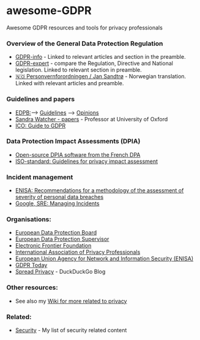 # awesome-GDPR
Awesome GDPR resources and tools for privacy professionals

### Overview of the General Data Protection Regulation
  * [GDPR-info](https://gdpr-info.eu/) - Linked to relevant articles and section in the preamble.
  * [GDPR-expert](https://www.gdpr-expert.com/home.html?mid=5) - compare the Regulation, Directive and National legislation. Linked to relevant section in preamble.
  * [🇳🇴 Personvernforordningen / Jan Sandtrø](https://www.sandtro.no/gdpr/) - Norwegian translation. Linked with relevant articles and preamble.
  
### Guidelines and papers
  * [EDPB:](https://edpb.europa.eu/)--> [Guidelines](https://edpb.europa.eu/our-work-tools/general-guidance/gdpr-guidelines-recommendations-best-practices_en) --> [Opinions](https://edpb.europa.eu/our-work-tools/consistency-findings/opinions_en)
  * [Sandra Watcher - papers](https://scholar.google.com/citations?user=ZXBJVqYAAAAJ&hl=en) - Professor at University of Oxford
  * [ICO: Guide to GDPR](https://ico.org.uk/for-organisations/guide-to-data-protection/guide-to-the-general-data-protection-regulation-gdpr/)
  
### Data Protection Impact Assessments (DPIA)
  * [Open-source DPIA software from the French DPA](https://www.cnil.fr/en/open-source-pia-software-helps-carry-out-data-protection-impact-assesment)
  * [ISO-standard: Guidelines for privacy impact assessment](https://www.iso.org/standard/62289.html)
  
### Incident management
  * [ENISA: Recommendations for a methodology of the assessment of severity of personal data breaches](https://www.enisa.europa.eu/publications/dbn-severity)
  * [Google, SRE: Managing Incidents](https://landing.google.com/sre/sre-book/chapters/managing-incidents/)
  
### Organisations:
  * [European Data Protection Board](https://edpb.europa.eu/)
  * [European Data Protection Supervisor](https://edps.europa.eu/)
  * [Electronic Frontier Foundation](https://www.eff.org/)
  * [International Association of Privacy Professionals](https://iapp.org/)
  * [European Union Agency for Network and Information Security (ENISA)](https://www.enisa.europa.eu/topics/data-protection)
  * [GDPR Today](https://www.gdprtoday.org/)
  * [Spread Privacy](https://spreadprivacy.com/) - DuckDuckGo Blog

### Other resources:
  * See also my [Wiki for more related to privacy](https://hwiki.bakke.be/privacy)
  
### Related:
  * [Security](https://hwiki.bakke.be/security) - My list of security related content
